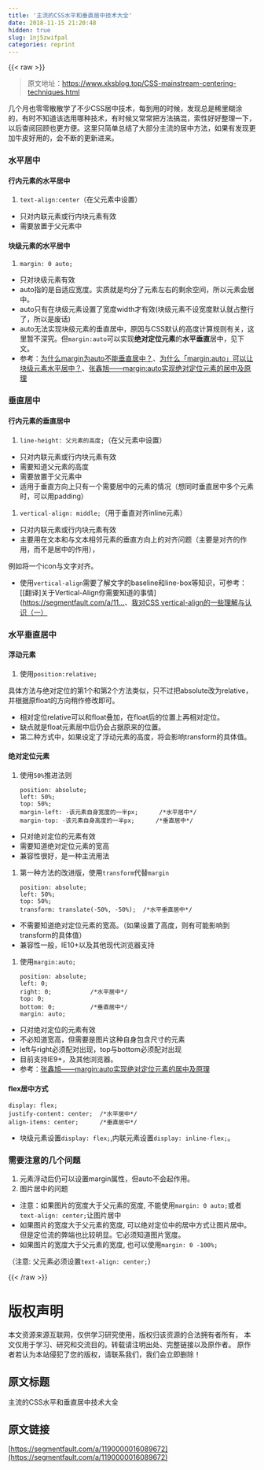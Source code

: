 ```yaml
---
title: '主流的CSS水平和垂直居中技术大全' 
date: 2018-11-15 21:20:48
hidden: true
slug: 1nj5zwifpal
categories: reprint
---
```


{{< raw >}}
<blockquote>&#x539F;&#x6587;&#x5730;&#x5740;&#xFF1A;<a href="https://www.xksblog.top/CSS-mainstream-centering-techniques.html" rel="nofollow noreferrer">https://www.xksblog.top/CSS-mainstream-centering-techniques.html</a></blockquote><p>&#x51E0;&#x4E2A;&#x6708;&#x4E5F;&#x96F6;&#x96F6;&#x6563;&#x6563;&#x5B66;&#x4E86;&#x4E0D;&#x5C11;CSS&#x5C45;&#x4E2D;&#x6280;&#x672F;&#xFF0C;&#x6BCF;&#x5230;&#x7528;&#x7684;&#x65F6;&#x5019;&#xFF0C;&#x53D1;&#x73B0;&#x603B;&#x662F;&#x7A00;&#x91CC;&#x7CCA;&#x6D82;&#x7684;&#xFF0C;&#x6709;&#x65F6;&#x4E0D;&#x77E5;&#x9053;&#x8BE5;&#x9009;&#x7528;&#x54EA;&#x79CD;&#x6280;&#x672F;&#xFF0C;&#x6709;&#x65F6;&#x5019;&#x53C8;&#x5E38;&#x5E38;&#x628A;&#x65B9;&#x6CD5;&#x641E;&#x6DF7;&#xFF0C;&#x7D22;&#x6027;&#x597D;&#x597D;&#x6574;&#x7406;&#x4E00;&#x4E0B;&#xFF0C;&#x4EE5;&#x540E;&#x67E5;&#x9605;&#x56DE;&#x987E;&#x4E5F;&#x66F4;&#x65B9;&#x4FBF;&#x3002;&#x8FD9;&#x91CC;&#x53EA;&#x7B80;&#x5355;&#x603B;&#x7ED3;&#x4E86;&#x5927;&#x90E8;&#x5206;&#x4E3B;&#x6D41;&#x7684;&#x5C45;&#x4E2D;&#x65B9;&#x6CD5;&#xFF0C;&#x5982;&#x679C;&#x6709;&#x53D1;&#x73B0;&#x66F4;&#x52A0;&#x725B;&#x76AE;&#x597D;&#x7528;&#x7684;&#xFF0C;&#x4F1A;&#x4E0D;&#x65AD;&#x7684;&#x66F4;&#x65B0;&#x8FDB;&#x6765;&#x3002;</p><h3>&#x6C34;&#x5E73;&#x5C45;&#x4E2D;</h3><h4>&#x884C;&#x5185;&#x5143;&#x7D20;&#x7684;&#x6C34;&#x5E73;&#x5C45;&#x4E2D;</h4><ol><li><code>text-align:center</code>&#xFF08;&#x5728;&#x7236;&#x5143;&#x7D20;&#x4E2D;&#x8BBE;&#x7F6E;&#xFF09;</li></ol><ul><li>&#x53EA;&#x5BF9;&#x5185;&#x8054;&#x5143;&#x7D20;&#x6216;&#x884C;&#x5185;&#x5757;&#x5143;&#x7D20;&#x6709;&#x6548;</li><li>&#x9700;&#x8981;&#x653E;&#x7F6E;&#x4E8E;&#x7236;&#x5143;&#x7D20;&#x4E2D;</li></ul><h4>&#x5757;&#x7EA7;&#x5143;&#x7D20;&#x7684;&#x6C34;&#x5E73;&#x5C45;&#x4E2D;</h4><ol><li><code>margin: 0 auto;</code></li></ol><ul><li>&#x53EA;&#x5BF9;&#x5757;&#x7EA7;&#x5143;&#x7D20;&#x6709;&#x6548;</li><li>auto&#x6307;&#x7684;&#x662F;&#x81EA;&#x9002;&#x5E94;&#x5BBD;&#x5EA6;&#x3002;&#x5B9E;&#x8D28;&#x5C31;&#x662F;&#x5747;&#x5206;&#x4E86;&#x5143;&#x7D20;&#x5DE6;&#x53F3;&#x7684;&#x5269;&#x4F59;&#x7A7A;&#x95F4;&#xFF0C;&#x6240;&#x4EE5;&#x5143;&#x7D20;&#x4F1A;&#x5C45;&#x4E2D;&#x3002;</li><li>auto&#x53EA;&#x6709;&#x5728;&#x5757;&#x7EA7;&#x5143;&#x7D20;&#x8BBE;&#x7F6E;&#x4E86;&#x5BBD;&#x5EA6;width&#x624D;&#x6709;&#x6548;(&#x5757;&#x7EA7;&#x5143;&#x7D20;&#x4E0D;&#x8BBE;&#x5BBD;&#x5EA6;&#x9ED8;&#x8BA4;&#x5C31;&#x5360;&#x6574;&#x884C;&#x4E86;&#xFF0C;&#x6240;&#x4EE5;&#x662F;&#x5E9F;&#x8BDD;)</li><li>auto&#x65E0;&#x6CD5;&#x5B9E;&#x73B0;&#x5757;&#x7EA7;&#x5143;&#x7D20;&#x7684;&#x5782;&#x76F4;&#x5C45;&#x4E2D;&#xFF0C;&#x539F;&#x56E0;&#x4E0E;CSS&#x9ED8;&#x8BA4;&#x7684;&#x9AD8;&#x5EA6;&#x8BA1;&#x7B97;&#x89C4;&#x5219;&#x6709;&#x5173;&#xFF0C;&#x8FD9;&#x91CC;&#x6682;&#x4E0D;&#x6DF1;&#x7A76;&#x3002;&#x4F46;<code>margin:auto</code>&#x53EF;&#x4EE5;&#x5B9E;&#x73B0;<strong>&#x7EDD;&#x5BF9;&#x5B9A;&#x4F4D;&#x5143;&#x7D20;</strong>&#x7684;<strong>&#x6C34;&#x5E73;&#x5782;&#x76F4;</strong>&#x5C45;&#x4E2D;&#xFF0C;&#x89C1;&#x4E0B;&#x6587;&#x3002;</li><li>&#x53C2;&#x8003;&#xFF1A;<a href="https://segmentfault.com/q/1010000000689833">&#x4E3A;&#x4EC0;&#x4E48;margin&#x4E3A;auto&#x4E0D;&#x80FD;&#x5782;&#x76F4;&#x5C45;&#x4E2D;&#xFF1F;</a>&#x3001;<a href="https://www.zhihu.com/question/21644198" rel="nofollow noreferrer">&#x4E3A;&#x4EC0;&#x4E48;&#x300C;margin:auto&#x300D;&#x53EF;&#x4EE5;&#x8BA9;&#x5757;&#x7EA7;&#x5143;&#x7D20;&#x6C34;&#x5E73;&#x5C45;&#x4E2D;&#xFF1F;</a>&#x3001;<a href="http://www.zhangxinxu.com/wordpress/2013/11/margin-auto-absolute-%E7%BB%9D%E5%AF%B9%E5%AE%9A%E4%BD%8D-%E6%B0%B4%E5%B9%B3%E5%9E%82%E7%9B%B4%E5%B1%85%E4%B8%AD/" rel="nofollow noreferrer">&#x5F20;&#x946B;&#x65ED;&#x2014;&#x2014;margin:auto&#x5B9E;&#x73B0;&#x7EDD;&#x5BF9;&#x5B9A;&#x4F4D;&#x5143;&#x7D20;&#x7684;&#x5C45;&#x4E2D;&#x53CA;&#x539F;&#x7406;</a></li></ul><h3>&#x5782;&#x76F4;&#x5C45;&#x4E2D;</h3><h4>&#x884C;&#x5185;&#x5143;&#x7D20;&#x7684;&#x5782;&#x76F4;&#x5C45;&#x4E2D;</h4><ol><li><code>line-height: &#x7236;&#x5143;&#x7D20;&#x7684;&#x9AD8;&#x5EA6;;</code>&#xFF08;&#x5728;&#x7236;&#x5143;&#x7D20;&#x4E2D;&#x8BBE;&#x7F6E;&#xFF09;</li></ol><ul><li>&#x53EA;&#x5BF9;&#x5185;&#x8054;&#x5143;&#x7D20;&#x6216;&#x884C;&#x5185;&#x5757;&#x5143;&#x7D20;&#x6709;&#x6548;</li><li>&#x9700;&#x8981;&#x77E5;&#x9053;&#x7236;&#x5143;&#x7D20;&#x7684;&#x9AD8;&#x5EA6;</li><li>&#x9700;&#x8981;&#x653E;&#x7F6E;&#x4E8E;&#x7236;&#x5143;&#x7D20;&#x4E2D;</li><li>&#x9002;&#x7528;&#x4E8E;&#x5782;&#x76F4;&#x65B9;&#x5411;&#x4E0A;&#x53EA;&#x6709;&#x4E00;&#x4E2A;&#x9700;&#x8981;&#x5C45;&#x4E2D;&#x7684;&#x5143;&#x7D20;&#x7684;&#x60C5;&#x51B5;&#xFF08;&#x60F3;&#x540C;&#x65F6;&#x5782;&#x76F4;&#x5C45;&#x4E2D;&#x591A;&#x4E2A;&#x5143;&#x7D20;&#x65F6;&#xFF0C;&#x53EF;&#x4EE5;&#x7528;padding&#xFF09;</li></ul><ol><li><code>vertical-align: middle;</code>&#xFF08;&#x7528;&#x4E8E;&#x5782;&#x76F4;&#x5BF9;&#x9F50;inline&#x5143;&#x7D20;&#xFF09;</li></ol><ul><li>&#x53EA;&#x5BF9;&#x5185;&#x8054;&#x5143;&#x7D20;&#x6216;&#x884C;&#x5185;&#x5757;&#x5143;&#x7D20;&#x6709;&#x6548;</li><li>&#x4E3B;&#x8981;&#x7528;&#x5728;&#x6587;&#x672C;&#x548C;&#x4E0E;&#x6587;&#x672C;&#x76F8;&#x90BB;&#x5143;&#x7D20;&#x7684;&#x5782;&#x76F4;&#x65B9;&#x5411;&#x4E0A;&#x7684;&#x5BF9;&#x9F50;&#x95EE;&#x9898;&#xFF08;&#x4E3B;&#x8981;&#x662F;&#x5BF9;&#x9F50;&#x7684;&#x4F5C;&#x7528;&#xFF0C;&#x800C;&#x4E0D;&#x662F;&#x5C45;&#x4E2D;&#x7684;&#x4F5C;&#x7528;&#xFF09;&#xFF0C;</li></ul><p>&#x4F8B;&#x5982;&#x5C06;&#x4E00;&#x4E2A;icon&#x4E0E;&#x6587;&#x5B57;&#x5BF9;&#x9F50;&#x3002;</p><ul><li>&#x4F7F;&#x7528;<code>vertical-align</code>&#x9700;&#x8981;&#x4E86;&#x89E3;&#x6587;&#x5B57;&#x7684;baseline&#x548C;line-box&#x7B49;&#x77E5;&#x8BC6;&#xFF0C;&#x53EF;&#x53C2;&#x8003;&#xFF1A;[[&#x7FFB;&#x8BD1;]&#x5173;&#x4E8E;Vertical-Align&#x4F60;&#x9700;&#x8981;&#x77E5;&#x9053;&#x7684;&#x4E8B;&#x60C5;](<a href="https://segmentfault.com/a/1190000002668492)">https://segmentfault.com/a/11...</a>&#x3001;<a href="http://www.zhangxinxu.com/wordpress/2010/05/%E6%88%91%E5%AF%B9css-vertical-align%E7%9A%84%E4%B8%80%E4%BA%9B%E7%90%86%E8%A7%A3%E4%B8%8E%E8%AE%A4%E8%AF%86%EF%BC%88%E4%B8%80%EF%BC%89/" rel="nofollow noreferrer">&#x6211;&#x5BF9;CSS vertical-align&#x7684;&#x4E00;&#x4E9B;&#x7406;&#x89E3;&#x4E0E;&#x8BA4;&#x8BC6;&#xFF08;&#x4E00;&#xFF09;</a></li></ul><h3>&#x6C34;&#x5E73;&#x5782;&#x76F4;&#x5C45;&#x4E2D;</h3><h4>&#x6D6E;&#x52A8;&#x5143;&#x7D20;</h4><ol><li>&#x4F7F;&#x7528;<code>position:relative;</code></li></ol><p>&#x5177;&#x4F53;&#x65B9;&#x6CD5;&#x4E0E;&#x7EDD;&#x5BF9;&#x5B9A;&#x4F4D;&#x7684;&#x7B2C;1&#x4E2A;&#x548C;&#x7B2C;2&#x4E2A;&#x65B9;&#x6CD5;&#x7C7B;&#x4F3C;&#xFF0C;&#x53EA;&#x4E0D;&#x8FC7;&#x628A;absolute&#x6539;&#x4E3A;relative&#xFF0C;&#x5E76;&#x6839;&#x636E;&#x539F;float&#x7684;&#x65B9;&#x5411;&#x7A0D;&#x4F5C;&#x4FEE;&#x6539;&#x5373;&#x53EF;&#x3002;</p><ul><li>&#x76F8;&#x5BF9;&#x5B9A;&#x4F4D;relative&#x53EF;&#x4EE5;&#x548C;float&#x53E0;&#x52A0;&#xFF0C;&#x5728;float&#x540E;&#x7684;&#x4F4D;&#x7F6E;&#x4E0A;&#x518D;&#x76F8;&#x5BF9;&#x5B9A;&#x4F4D;&#x3002;</li><li>&#x7F3A;&#x70B9;&#x5C31;&#x662F;float&#x5143;&#x7D20;&#x5C45;&#x4E2D;&#x540E;&#x4ECD;&#x4F1A;&#x5360;&#x636E;&#x539F;&#x6765;&#x7684;&#x4F4D;&#x7F6E;&#x3002;</li><li>&#x7B2C;&#x4E8C;&#x79CD;&#x65B9;&#x5F0F;&#x4E2D;&#xFF0C;&#x5982;&#x679C;&#x8BBE;&#x5B9A;&#x4E86;&#x6D6E;&#x52A8;&#x5143;&#x7D20;&#x7684;&#x9AD8;&#x5EA6;&#xFF0C;&#x5C06;&#x4F1A;&#x5F71;&#x54CD;transform&#x7684;&#x5177;&#x4F53;&#x503C;&#x3002;</li></ul><h4>&#x7EDD;&#x5BF9;&#x5B9A;&#x4F4D;&#x5143;&#x7D20;</h4><ol><li><p>&#x4F7F;&#x7528;<code>50%</code>&#x63A8;&#x8FDB;&#x6CD5;&#x5219;</p><pre><code class="css">position: absolute;
left: 50%;
top: 50%;
margin-left: -&#x8BE5;&#x5143;&#x7D20;&#x81EA;&#x8EAB;&#x5BBD;&#x5EA6;&#x7684;&#x4E00;&#x534A;px;      /*&#x6C34;&#x5E73;&#x5C45;&#x4E2D;*/
margin-top: -&#x8BE5;&#x5143;&#x7D20;&#x81EA;&#x8EAB;&#x9AD8;&#x5EA6;&#x7684;&#x4E00;&#x534A;px;      /*&#x5782;&#x76F4;&#x5C45;&#x4E2D;*/</code></pre></li></ol><ul><li>&#x53EA;&#x5BF9;&#x7EDD;&#x5BF9;&#x5B9A;&#x4F4D;&#x7684;&#x5143;&#x7D20;&#x6709;&#x6548;</li><li>&#x9700;&#x8981;&#x77E5;&#x9053;&#x7EDD;&#x5BF9;&#x5B9A;&#x4F4D;&#x5143;&#x7D20;&#x7684;&#x5BBD;&#x9AD8;</li><li>&#x517C;&#x5BB9;&#x6027;&#x5F88;&#x597D;&#xFF0C;&#x662F;&#x4E00;&#x79CD;&#x4E3B;&#x6D41;&#x7528;&#x6CD5;</li></ul><ol><li><p>&#x7B2C;&#x4E00;&#x79CD;&#x65B9;&#x6CD5;&#x7684;&#x6539;&#x8FDB;&#x7248;&#xFF0C;&#x4F7F;&#x7528;<code>transform</code>&#x4EE3;&#x66FF;<code>margin</code></p><pre><code class="css">position: absolute;
left: 50%;
top: 50%;
transform: translate(-50%, -50%);  /*&#x6C34;&#x5E73;&#x5782;&#x76F4;&#x5C45;&#x4E2D;*/</code></pre></li></ol><ul><li>&#x4E0D;&#x9700;&#x8981;&#x77E5;&#x9053;&#x7EDD;&#x5BF9;&#x5B9A;&#x4F4D;&#x5143;&#x7D20;&#x7684;&#x5BBD;&#x9AD8;&#x3002;&#xFF08;&#x5982;&#x679C;&#x8BBE;&#x7F6E;&#x4E86;&#x9AD8;&#x5EA6;&#xFF0C;&#x5219;&#x6709;&#x53EF;&#x80FD;&#x5F71;&#x54CD;&#x5230;transform&#x7684;&#x5177;&#x4F53;&#x503C;&#xFF09;</li><li>&#x517C;&#x5BB9;&#x6027;&#x4E00;&#x822C;&#xFF0C;IE10+&#x4EE5;&#x53CA;&#x5176;&#x4ED6;&#x73B0;&#x4EE3;&#x6D4F;&#x89C8;&#x5668;&#x652F;&#x6301;</li></ul><ol><li><p>&#x4F7F;&#x7528;<code>margin:auto;</code></p><pre><code class="css">position: absolute;
left: 0;
right: 0;           /*&#x6C34;&#x5E73;&#x5C45;&#x4E2D;*/
top: 0;
bottom: 0;          /*&#x5782;&#x76F4;&#x5C45;&#x4E2D;*/
margin: auto;</code></pre></li></ol><ul><li>&#x53EA;&#x5BF9;&#x7EDD;&#x5BF9;&#x5B9A;&#x4F4D;&#x7684;&#x5143;&#x7D20;&#x6709;&#x6548;</li><li>&#x4E0D;&#x5FC5;&#x77E5;&#x9053;&#x5BBD;&#x9AD8;&#xFF0C;&#x4F46;&#x9700;&#x8981;&#x662F;&#x56FE;&#x7247;&#x8FD9;&#x79CD;&#x81EA;&#x8EAB;&#x5305;&#x542B;&#x5C3A;&#x5BF8;&#x7684;&#x5143;&#x7D20;</li><li>left&#x4E0E;right&#x5FC5;&#x987B;&#x914D;&#x5BF9;&#x51FA;&#x73B0;&#xFF0C;top&#x4E0E;bottom&#x5FC5;&#x987B;&#x914D;&#x5BF9;&#x51FA;&#x73B0;</li><li>&#x76EE;&#x524D;&#x652F;&#x6301;IE9+&#xFF0C;&#x53CA;&#x5176;&#x4ED6;&#x6D4F;&#x89C8;&#x5668;&#x3002;</li><li>&#x53C2;&#x8003;&#xFF1A;<a href="http://www.zhangxinxu.com/wordpress/2013/11/margin-auto-absolute-%E7%BB%9D%E5%AF%B9%E5%AE%9A%E4%BD%8D-%E6%B0%B4%E5%B9%B3%E5%9E%82%E7%9B%B4%E5%B1%85%E4%B8%AD/" rel="nofollow noreferrer">&#x5F20;&#x946B;&#x65ED;&#x2014;&#x2014;margin:auto&#x5B9E;&#x73B0;&#x7EDD;&#x5BF9;&#x5B9A;&#x4F4D;&#x5143;&#x7D20;&#x7684;&#x5C45;&#x4E2D;&#x53CA;&#x539F;&#x7406;</a></li></ul><h4>flex&#x5C45;&#x4E2D;&#x65B9;&#x5F0F;</h4><pre><code class="css">display: flex;
justify-content: center;  /*&#x6C34;&#x5E73;&#x5C45;&#x4E2D;*/
align-items: center;      /*&#x5782;&#x76F4;&#x5C45;&#x4E2D;*/</code></pre><ul><li>&#x5757;&#x7EA7;&#x5143;&#x7D20;&#x8BBE;&#x7F6E;<code>display: flex;</code>,&#x5185;&#x8054;&#x5143;&#x7D20;&#x8BBE;&#x7F6E;<code>display: inline-flex;</code>&#x3002;</li></ul><h3>&#x9700;&#x8981;&#x6CE8;&#x610F;&#x7684;&#x51E0;&#x4E2A;&#x95EE;&#x9898;</h3><ol><li>&#x5143;&#x7D20;&#x6D6E;&#x52A8;&#x540E;&#x4ECD;&#x53EF;&#x4EE5;&#x8BBE;&#x7F6E;margin&#x5C5E;&#x6027;&#xFF0C;&#x4F46;auto&#x4E0D;&#x4F1A;&#x8D77;&#x4F5C;&#x7528;&#x3002;</li><li>&#x56FE;&#x7247;&#x5C45;&#x4E2D;&#x7684;&#x95EE;&#x9898;</li></ol><ul><li>&#x6CE8;&#x610F;&#xFF1A;&#x5982;&#x679C;&#x56FE;&#x7247;&#x7684;&#x5BBD;&#x5EA6;&#x5927;&#x4E8E;&#x7236;&#x5143;&#x7D20;&#x7684;&#x5BBD;&#x5EA6;, &#x4E0D;&#x80FD;&#x4F7F;&#x7528;<code>margin: 0 auto;</code>&#x6216;&#x8005;<code>text-align: center;</code>&#x8BA9;&#x56FE;&#x7247;&#x5C45;&#x4E2D;</li><li>&#x5982;&#x679C;&#x56FE;&#x7247;&#x7684;&#x5BBD;&#x5EA6;&#x5927;&#x4E8E;&#x7236;&#x5143;&#x7D20;&#x7684;&#x5BBD;&#x5EA6;, &#x53EF;&#x4EE5;&#x7EDD;&#x5BF9;&#x5B9A;&#x4F4D;&#x4E2D;&#x7684;&#x5C45;&#x4E2D;&#x65B9;&#x5F0F;&#x8BA9;&#x56FE;&#x7247;&#x5C45;&#x4E2D;&#x3002;&#x4F46;&#x662F;&#x5B9A;&#x4F4D;&#x6D41;&#x7684;&#x5F0A;&#x7AEF;&#x4E5F;&#x6BD4;&#x8F83;&#x660E;&#x663E;&#x3002;&#x5B83;&#x5FC5;&#x987B;&#x77E5;&#x9053;&#x56FE;&#x7247;&#x5BBD;&#x5EA6;&#x3002;</li><li>&#x5982;&#x679C;&#x56FE;&#x7247;&#x7684;&#x5BBD;&#x5EA6;&#x5927;&#x4E8E;&#x7236;&#x5143;&#x7D20;&#x7684;&#x5BBD;&#x5EA6;, &#x4E5F;&#x53EF;&#x4EE5;&#x4F7F;&#x7528;<code>margin: 0 -100%;</code></li></ul><p>&#xFF08;&#x6CE8;&#x610F;: &#x7236;&#x5143;&#x7D20;&#x5FC5;&#x987B;&#x8BBE;&#x7F6E;<code>text-align: center;</code>&#xFF09;</p>
{{< /raw >}}

# 版权声明
本文资源来源互联网，仅供学习研究使用，版权归该资源的合法拥有者所有，
本文仅用于学习、研究和交流目的。转载请注明出处、完整链接以及原作者。
原作者若认为本站侵犯了您的版权，请联系我们，我们会立即删除！

## 原文标题
主流的CSS水平和垂直居中技术大全

## 原文链接
[https://segmentfault.com/a/1190000016089672](https://segmentfault.com/a/1190000016089672)

